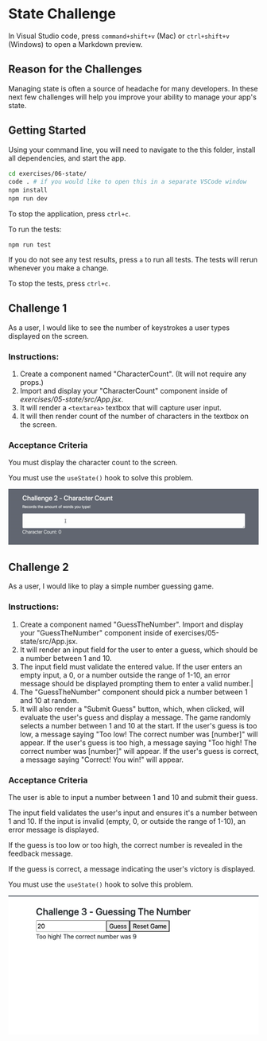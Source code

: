 # State Challenge

In Visual Studio code, press `command+shift+v` (Mac) or `ctrl+shift+v` (Windows) to open a Markdown preview.

## Reason for the Challenges

Managing state is often a source of headache for many developers. In these next few challenges will help you improve your ability to manage your app's state.

## Getting Started

Using your command line, you will need to navigate to the this folder, install all dependencies, and start the app.

```bash
cd exercises/06-state/
code . # if you would like to open this in a separate VSCode window
npm install
npm run dev
```

To stop the application, press `ctrl+c`.

To run the tests:

```shell
npm run test
```

If you do not see any test results, press `a` to run all tests. The tests will rerun whenever you make a change.

To stop the tests, press `ctrl+c`.

## Challenge 1

As a user, I would like to see the number of keystrokes a user types displayed on the screen.

### Instructions:

1. Create a component named "CharacterCount". (It will not require any props.)
2. Import and display your "CharacterCount" component inside of _exercises/05-state/src/App.jsx_.
3. It will render a `<textarea>` textbox that will capture user input.
4. It will then render count of the number of characters in the textbox on the screen.

### Acceptance Criteria

You must display the character count to the screen.

You must use the `useState()` hook to solve this problem.

![](character-count.gif)

## Challenge 2

As a user, I would like to play a simple number guessing game.

### Instructions:

1. Create a component named "GuessTheNumber". Import and display your "GuessTheNumber" component inside of exercises/05-state/src/App.jsx.
2. It will render an input field for the user to enter a guess, which should be a number between 1 and 10.
3. The input field must validate the entered value. If the user enters an empty input, a 0, or a number outside the range of 1-10, an error message should be displayed prompting them to enter a valid number.|
4. The "GuessTheNumber" component should pick a number between 1 and 10 at random.
5. It will also render a "Submit Guess" button, which, when clicked, will evaluate the user's guess and display a message. The game randomly selects a number between 1 and 10 at the start. If the user's guess is too low, a message saying "Too low! The correct number was [number]" will appear. If the user's guess is too high, a message saying "Too high! The correct number was [number]" will appear. If the user's guess is correct, a message saying "Correct! You win!" will appear.

### Acceptance Criteria

The user is able to input a number between 1 and 10 and submit their guess.

The input field validates the user's input and ensures it's a number between 1 and 10. If the input is invalid (empty, 0, or outside the range of 1-10), an error message is displayed.

If the guess is too low or too high, the correct number is revealed in the feedback message.

If the guess is correct, a message indicating the user's victory is displayed.

You must use the `useState()` hook to solve this problem.

![](GuessTheNumber.png)
